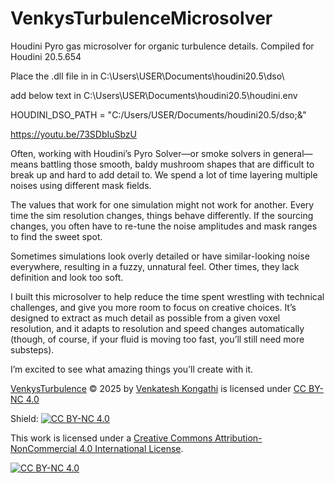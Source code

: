 # VenkysTurbulenceMicrosolver
Houdini Pyro gas microsolver for organic turbulence details.
Compiled for Houdini 20.5.654

Place the .dll file in in C:\Users\USER\Documents\houdini20.5\dso\

add below text in C:\Users\USER\Documents\houdini20.5\houdini.env

HOUDINI_DSO_PATH = "C:/Users/USER/Documents/houdini20.5/dso;&"




https://youtu.be/73SDbIuSbzU


Often, working with Houdini’s Pyro Solver—or smoke solvers in general—means battling those smooth, baldy mushroom shapes that are difficult to break up and hard to add detail to. We spend a lot of time layering multiple noises using different mask fields.

The values that work for one simulation might not work for another. Every time the sim resolution changes, things behave differently. If the sourcing changes, you often have to re-tune the noise amplitudes and mask ranges to find the sweet spot.

Sometimes simulations look overly detailed or have similar-looking noise everywhere, resulting in a fuzzy, unnatural feel. Other times, they lack definition and look too soft.

I built this microsolver to help reduce the time spent wrestling with technical challenges, and give you more room to focus on creative choices. It’s designed to extract as much detail as possible from a given voxel resolution, and it adapts to resolution and speed changes automatically (though, of course, if your fluid is moving too fast, you’ll still need more substeps).

I’m excited to see what amazing things you’ll create with it.







<a href="https://creativecommons.org">VenkysTurbulence</a> © 2025 by <a href="https://creativecommons.org">Venkatesh Kongathi</a> is licensed under <a href="https://creativecommons.org/licenses/by-nc/4.0/">CC BY-NC 4.0</a>

Shield: [![CC BY-NC 4.0][cc-by-nc-shield]][cc-by-nc]

This work is licensed under a
[Creative Commons Attribution-NonCommercial 4.0 International License][cc-by-nc].

[![CC BY-NC 4.0][cc-by-nc-image]][cc-by-nc]

[cc-by-nc]: https://creativecommons.org/licenses/by-nc/4.0/
[cc-by-nc-image]: https://licensebuttons.net/l/by-nc/4.0/88x31.png
[cc-by-nc-shield]: https://img.shields.io/badge/License-CC%20BY--NC%204.0-lightgrey.svg

